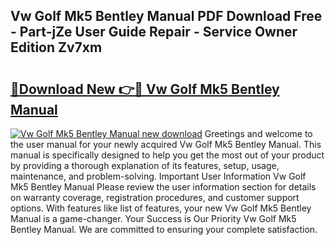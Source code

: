 ## Vw Golf Mk5 Bentley Manual PDF Download Free - Part-jZe User Guide Repair - Service Owner Edition Zv7xm

# <h2><a href="http://bc58803.oget.top/?id=Vw+Golf+Mk5+Bentley+Manual">🔗Download New 👉🔴 Vw Golf Mk5 Bentley Manual</a></h2>

[![Vw Golf Mk5 Bentley Manual new download](https://i.imgur.com/5g1atiW.png)](http://bc58803.oget.top/?id=Vw+Golf+Mk5+Bentley+Manual)
Greetings and welcome to the user manual for your newly acquired Vw Golf Mk5 Bentley Manual. This manual is specifically designed to help you get the most out of your product by providing a thorough explanation of its features, setup, usage, maintenance, and problem-solving. Important User Information Vw Golf Mk5 Bentley Manual Please review the user information section for details on warranty coverage, registration procedures, and customer support options. With features like list of features, your new Vw Golf Mk5 Bentley Manual is a game-changer. Your Success is Our Priority Vw Golf Mk5 Bentley Manual. We are committed to ensuring your complete satisfaction.
